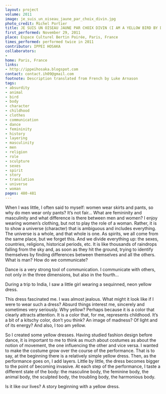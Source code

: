 ```yaml
---
layout: project
volume: 2011
image: je_suis_un_oiseau_jaune_par_choix_divin.jpg
photo_credit: Michel Portier
title: JE SUIS UN OISEAU JAUNE PAR CHOIX DIVIN (I AM A YELLOW BIRD BY DIVINE CHOICE)
first_performed: November 29, 2011
place: Espace Culturel Bertin Poirée, Paris, France
times_performed: performed twice in 2011
contributor: IPPEI HOSAKA
collaborators:
- 
home: Paris, France
links:
- http://ippeihosaka.blogspot.com
contact: contact.ih09@gmail.com
footnote: Description translated from French by Luke Arnason
tags:
- absurdity
- animal
- bird
- body
- character
- childhood
- clothes
- communication
- dance
- femininity
- history
- layering
- masculinity
- men
- religion
- role
- sculpture
- sexes
- spirit
- story
- translation
- universe
- woman
pages: 480-481
---
```


When I was little, I often said to myself: women wear skirts and pants, so why do men wear only pants? It’s not fair... What are femininity and masculinity and what difference is there between men and women? I enjoy wearing women’s clothing, but not to play the role of a woman. Rather, it is to show a universe (character) that is ambiguous and includes everything. The universe is a whole, and that whole is one. As spirits, we all come from the same place, but we forget this. And we divide everything up: the sexes, countries, religions, historical periods, etc. It is like thousands of raindrops falling from the sky and, as soon as they hit the ground, trying to identify themselves by finding differences between themselves and all the others. What is man? How do we communicate? 

Dance is a very strong tool of communication. I communicate with others, not only in the three dimensions, but also in the fourth... 

During a trip to India, I saw a little girl wearing a sequinned, neon yellow dress. 

This dress fascinated me. I was almost jealous. What might it look like if I were to wear such a dress? Absurd things interest me, sincerely and sometimes very seriously. Why yellow? Perhaps because it is a color that clearly attracts attention. It is a color that, for me, represents childhood. It’s a bit of a kitschy color, don’t you think? An image of madness? Of light and of its energy? And also, I too am yellow.

So I created some yellow dresses. Having studied fashion design before dance, it is important to me to think as much about costumes as about the notion of movement, the one influencing the other and vice versa. I wanted to make the costume grow over the course of the performance. That is to say, at the beginning there is a relatively simple yellow dress. Then, as the performance goes on, I add layers. Little by little, the dress becomes bigger to the point of becoming invasive. At each step of the performance, I taste a different state of the body: the masculine body, the feminine body, the animal body, the sculpted body, the troubling body, the harmonious body.

Is it like our lives? A story beginning with a yellow dress.
